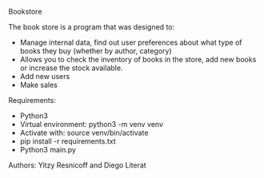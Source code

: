 Bookstore

The book store is a program that was designed to:
* Manage internal data, find out user preferences about what type of books they buy (whether by author, category)
* Allows you to check the inventory of books in the store, add new books or increase the stock available.
* Add new users
* Make sales

Requirements: 
- Python3
- Virtual environment: python3 -m venv venv
- Activate with: source venv/bin/activate
- pip install -r requirements.txt
- Python3 main.py

Authors: Yitzy Resnicoff and Diego Literat
